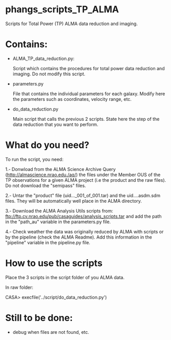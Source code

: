# phangs_scripts_TP_ALMA
Scripts for Total Power (TP) ALMA data reduction and imaging.

# Contains:

- ALMA_TP_data_reduction.py:

  Script which contains the procedures for total power data reduction and imaging. Do not modify this script.
  
- parameters.py

  File that contains the individual parameters for each galaxy. Modify here the parameters such as
  coordinates, velocity range, etc.
  
- do_data_reduction.py

  Main script that calls the previous 2 scripts. State here the step of the data reduction that you want to perform.
  
# What do you need?   

To run the script, you need:

1.- Donwload from the ALMA Science Archive Query (http://almascience.nrao.edu./aq/) the files under the Member OUS of the TP observations for a given ALMA project (i.e  the product and the raw files). Do not download the "semipass" files. 
    
2.- Untar the "product" file (uid..._001_of_001.tar) and the uid....asdm.sdm files. They will be automatically well place in the ALMA directory.
    
3.- Download the ALMA Analysis Utils scripts from: ftp://ftp.cv.nrao.edu/pub/casaguides/analysis_scripts.tar and add the path
    in the "path_au" variable in the parameters.py file.
    
4.- Check weather the data was originally reduced by ALMA with scripts or by the pipeline (check the ALMA Readme). Add this information in the "pipeline" variable in the pipeline.py file.


# How to use the scripts  

Place the 3 scripts in the script folder of you ALMA data.

In raw folder:

CASA> execfile('../script/do_data_reduction.py')


# Still to be done:

- debug when files are not found, etc.

